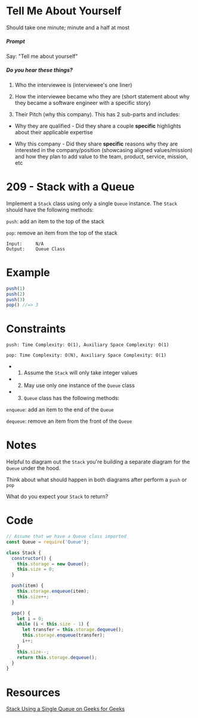 # Tell Me About Yourself

Should take one minute; minute and a half at most

##### Prompt

Say: "Tell me about yourself"

##### Do you hear these things?

1. Who the interviewee is (interviewee's one liner)

2. How the interviewee became who they are (short statement about why they became a software engineer with a specific story)

3. Their Pitch (why this company). This has 2 sub-parts and includes:

  - Why they are qualified - Did they share a couple
  **specific** highlights about their applicable expertise

  - Why this company - Did they share **specific** reasons
  why they are interested in the company/position
  (showcasing aligned values/mission) and how they plan to
  add value to the team, product, service, mission, etc

# 209 - Stack with a Queue

Implement a `Stack` class using only a single `Queue` instance. The `Stack` should have the following methods:

`push`: add an item to the top of the stack

`pop`: remove an item from the top of the stack

```
Input:     N/A
Output:    Queue Class   
```

# Example

```javascript
push(1)
push(2)
push(3)
pop() //=> 3
```

# Constraints

```
push: Time Complexity: O(1), Auxiliary Space Complexity: O(1)

pop: Time Complexity: O(N), Auxiliary Space Complexity: O(1)

```

* 1) Assume the `Stack` will only take integer values
* 2) May use only one instance of the `Queue` class
* 3) `Queue` class has the following methods:

`enqueue`: add an item to the end of the `Queue`

`dequeue`: remove an item from the front of the `Queue`

# Notes

Helpful to diagram out the  `Stack` you're building a separate diagram for the `Queue` under the hood.

Think about what should happen in both diagrams after perform a `push` or `pop`

What do you expect your `Stack` to return?

# Code

```javascript
// Assume that we have a Queue class imported
const Queue = require('Queue');

class Stack {
  constructor() {
    this.storage = new Queue();
    this.size = 0;
  }

  push(item) {
    this.storage.enqueue(item);
    this.size++;  
  }

  pop() {
    let i = 0;
    while (i < this.size - 1) {
      let transfer = this.storage.dequeue();
      this.storage.enqueue(transfer);
      i++;
    }    
    this.size--;
    return this.storage.dequeue();
  }
}
```


# Resources

[Stack Using a Single Queue on Geeks for Geeks](https://www.geeksforgeeks.org/implement-a-stack-using-single-queue/)
